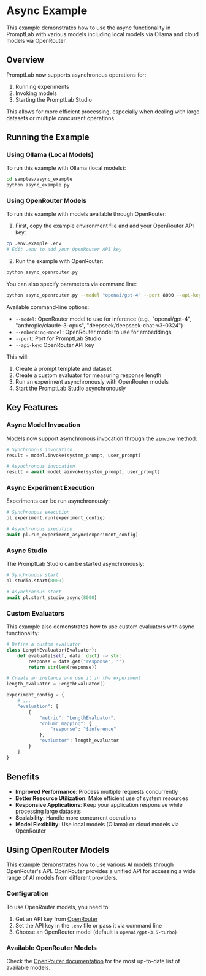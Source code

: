 # Async Example

This example demonstrates how to use the async functionality in PromptLab with various models including local models via Ollama and cloud models via OpenRouter.

## Overview

PromptLab now supports asynchronous operations for:

1. Running experiments
2. Invoking models
3. Starting the PromptLab Studio

This allows for more efficient processing, especially when dealing with large datasets or multiple concurrent operations.

## Running the Example

### Using Ollama (Local Models)

To run this example with Ollama (local models):

```bash
cd samples/async_example
python async_example.py
```

### Using OpenRouter Models

To run this example with models available through OpenRouter:

1. First, copy the example environment file and add your OpenRouter API key:

```bash
cp .env.example .env
# Edit .env to add your OpenRouter API key
```

2. Run the example with OpenRouter:

```bash
python async_openrouter.py
```

You can also specify parameters via command line:

```bash
python async_openrouter.py --model "openai/gpt-4" --port 8000 --api-key "your_openrouter_api_key"
```

Available command-line options:

- `--model`: OpenRouter model to use for inference (e.g., "openai/gpt-4", "anthropic/claude-3-opus", "deepseek/deepseek-chat-v3-0324")
- `--embedding-model`: OpenRouter model to use for embeddings
- `--port`: Port for PromptLab Studio
- `--api-key`: OpenRouter API key

This will:

1. Create a prompt template and dataset
2. Create a custom evaluator for measuring response length
3. Run an experiment asynchronously with OpenRouter models
4. Start the PromptLab Studio asynchronously

## Key Features

### Async Model Invocation

Models now support asynchronous invocation through the `ainvoke` method:

```python
# Synchronous invocation
result = model.invoke(system_prompt, user_prompt)

# Asynchronous invocation
result = await model.ainvoke(system_prompt, user_prompt)
```

### Async Experiment Execution

Experiments can be run asynchronously:

```python
# Synchronous execution
pl.experiment.run(experiment_config)

# Asynchronous execution
await pl.run_experiment_async(experiment_config)
```

### Async Studio

The PromptLab Studio can be started asynchronously:

```python
# Synchronous start
pl.studio.start(8000)

# Asynchronous start
await pl.start_studio_async(8000)
```

### Custom Evaluators

This example also demonstrates how to use custom evaluators with async functionality:

```python
# Define a custom evaluator
class LengthEvaluator(Evaluator):
    def evaluate(self, data: dict) -> str:
        response = data.get("response", "")
        return str(len(response))

# Create an instance and use it in the experiment
length_evaluator = LengthEvaluator()

experiment_config = {
    # ...
    "evaluation": [
        {
            "metric": "LengthEvaluator",
            "column_mapping": {
                "response": "$inference"
            },
            "evaluator": length_evaluator
        }
    ]
}
```

## Benefits

- **Improved Performance**: Process multiple requests concurrently
- **Better Resource Utilization**: Make efficient use of system resources
- **Responsive Applications**: Keep your application responsive while processing large datasets
- **Scalability**: Handle more concurrent operations
- **Model Flexibility**: Use local models (Ollama) or cloud models via OpenRouter

## Using OpenRouter Models

This example demonstrates how to use various AI models through OpenRouter's API. OpenRouter provides a unified API for accessing a wide range of AI models from different providers.

### Configuration

To use OpenRouter models, you need to:

1. Get an API key from [OpenRouter](https://openrouter.ai/)
2. Set the API key in the `.env` file or pass it via command line
3. Choose an OpenRouter model (default is `openai/gpt-3.5-turbo`)

### Available OpenRouter Models

Check the [OpenRouter documentation](https://openrouter.ai/models) for the most up-to-date list of available models.
